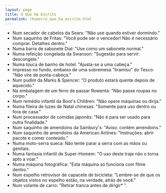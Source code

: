 ```yaml
---
layout: page
title: O Que Há Escrito
permalink: /humor/o_que_ha_escrito.html
---
```


* Num secador de cabelos da Sears: "Não use quando estiver dormindo."
* Num saquinho de Fritas: "Você pode ser o vencedor! Não é necessário comprar. Detalhes dentro."
* Numa barra de sabonete Dial: "Use como um sabonete normal."
* Numa refeição congelada da Swanson: "Sugestão para servir: descongele."
* Numa touca de banho de hotel: "Ajusta-se a uma cabeça."
* Impresso no fundo, embaixo de uma sobremesa "tiramisu" do Tesco: "Não vire de ponta-cabeça."
* Num pudim da Marks & Spencer: "O produto estará quente depois de aquecido."
* Na embalagem de um ferro de passar Rowenta: "Não passe roupas no corpo."
* Num remédio infantil da Boot's Children: "Não opere máquinas ou dirija."
* Numa fileira de luzes de Natal chinesas: "Somente para uso dentro ou fora de casa."
* Num processador de comidas japonês: "Não é para ser usado para outra finalidade."
* Num saquinho de amendoins da Sainbury's: "Aviso: contém amendoins."
* Num saquinho de amendoins da American Airlines: "Instruções: abrir pacote e comer conteúdo."
* Numa moto-serra sueca: Não tente parar a serra com as mãos ou genitais.
* Numa fantasia infantil de Super-Homem: "O uso deste traje não o torna apto a voar."
* Numa máquina fotográfica: "Esta máquina só funciona com filme dentro."
* Num espelho retrovisor de capacete de bicicleta: "Lembre-se de que os objetos vistos no espelho estão, na verdade, atrás de você."
* Num volante de carro: "Retirar tranca antes de dirigir* ".